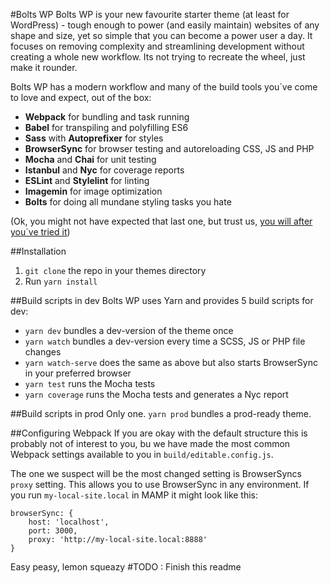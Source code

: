 #Bolts WP
Bolts WP is your new favourite starter theme (at least for WordPress) - tough enough to power (and easily maintain) websites of any shape and size, yet so simple that you can become a power user a day. It focuses on removing complexity and streamlining development without creating a whole new workflow. Its not trying to recreate the wheel, just make it rounder.

Bolts WP has a modern workflow and many of the build tools you´ve come to love and expect, out of the box:

- **Webpack** for bundling and task running
- **Babel** for transpiling and polyfilling ES6
- **Sass** with **Autoprefixer** for styles
- **BrowserSync** for browser testing and autoreloading CSS, JS and PHP
- **Mocha** and **Chai** for unit testing
- **Istanbul** and **Nyc** for coverage reports
- **ESLint** and **Stylelint** for linting
- **Imagemin** for image optimization
- **Bolts** for doing all mundane styling tasks you hate 

(Ok, you might not have expected that last one, but trust us, [you will after you´ve tried it](http:s//github.com/pocketsize/bolts "you will after you´ve tried it"))




##Installation
1. `git clone` the repo in your themes directory
2. Run `yarn install`

##Build scripts in dev
Bolts WP uses Yarn and provides 5 build scripts for dev:
- `yarn dev` bundles a dev-version of the theme once
- `yarn watch` bundles a dev-version every time a SCSS, JS or PHP file changes
- `yarn watch-serve` does the same as above but also starts BrowserSync in your preferred browser
- `yarn test` runs the Mocha tests
- `yarn coverage` runs the Mocha tests and generates a Nyc report

##Build scripts in prod
Only one. `yarn prod` bundles a prod-ready theme. 

##Configuring Webpack
If you are okay with the default structure this is probably not of interest to you, bu we have made the most common Webpack settings available to you in `build/editable.config.js`. 

The one we suspect will be the most changed setting is BrowserSyncs `proxy` setting. This allows you to use BrowserSync in any environment. If you run `my-local-site.local` in MAMP it might look like this:


    browserSync: {
    	host: 'localhost',
    	port: 3000,
    	proxy: 'http://my-local-site.local:8888'
    }

Easy peasy, lemon squeazy
#TODO : Finish this readme